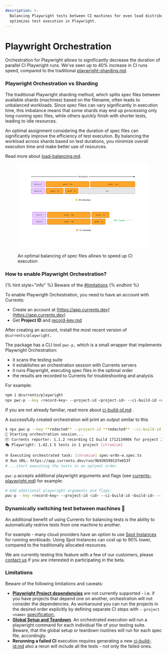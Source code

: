 ```yaml
---
description: >-
  Balancing Playwright tests between CI machines for even load distribution and
  optimizes test execution in Playwright.
---
```


# Playwright Orchestration

Orchestration for Playwright allows to significantly decrease the duration of parallel CI Playwright runs. We've seen up to  40% increase in CI runs speed, compared to the traditional [playwright-sharding.md](playwright-sharding.md "mention").

### Playwright Orchestration vs Sharding

The traditional Playwright sharding method, which splits spec files between available shards (machines) based on the filename, often leads to unbalanced workloads. Since spec files can vary significantly in execution time, this imbalance means that some shards may end up processing only long-running spec files, while others quickly finish with shorter tests, leading to idle resources.

An optimal assignment considering the duration of spec files can significantly improve the efficiency of test execution. By balancing the workload across shards based on test durations, you minimize overall execution time and make better use of resources.

Read more about [load-balancing.md](../load-balancing.md "mention").

<figure><img src="../../.gitbook/assets/pw-shard-fast-bg.png" alt=""><figcaption><p>An optimal balancing of spec files allows to speed up CI execution</p></figcaption></figure>

### How to enable Playwright Orchestration?

{% hint style="info" %}
Beware of the [#limitations](playwright-orchestration.md#limitations "mention")
{% endhint %}

To enable Playwrigth Orchestration, you need to have an account with Currents:

* Create an account at [https://app.currents.dev](https://app.currents.dev)
* Get **Project ID** and [record-key.md](../record-key.md "mention")

After creating an account, install the most recent version of `@currents/playwright.`&#x20;

The package has a CLI tool `pwc-p,` which is a small wrapper that implements Playwright Orchestration:

* it scans the testing suite
* it establishes an orchestration session with Currents servers
* it runs Playwright, executing spec files in the optimal order
* the results are recorded to Currents for troubleshooting and analysis

For example:

```bash
npm i @currents/playwright
npx pwc-p --key <record-key> --project-id <project-id> --ci-build-id <ci-build-id>
```

If you are not already familiar, read more about [ci-build-id.md](../ci-build-id.md "mention") .

A successfully created orchestration will print an output similar to this&#x20;

```bash
$ npx pwc-p --key **redacted** --project-id **redacted** --ci-build-id `date +%s`  -c ./or8n/playwright.config.ts
🚀 Starting orchestration session...
📦 Currents reporter: 1.1.2 recording CI build 1712134904 for project JJzd65, orchestration id 260264cfa16950ab4dc98d5c54333136
🎭 Playwright: 1.42.1 5 tests in 1 project [chromium]

🌐 Executing orchestrated task: [chromium] spec-or8n-e.spec.ts
🌐 Run URL: https://app.currents.dev/run/9b93659915fe653f
# ...start executing the tests in an optimal order.
```

`pwc-p` accepts additional playwright arguments and flags (see [currents-playwright.md](../../integration-with-playwright/currents-playwright.md "mention"))  for example:

```bash
# Add additional playwright arguments and flags:
pwc-p --key <record-key> --project-id <id> --ci-build-id <build-id> -- --workers 2 --timeout 10000
```

### Dynamically switching test between machines 🔬

An additional benefit of using Currents for balancing tests is the ability to automatically redrive tests from one machine to another.

For example - many cloud providers have an option to use [Spot Instances](https://aws.amazon.com/ec2/spot/) for running workloads. Using Spot Instances can cost up to 90% lower, compared to the traditionally allocated resources.

We are currently testing this feature with a few of our customers, please [contact us](mailto:support@currents.dev) if you are interested in participating in the beta.

### Limitations

Beware of the following limitations and caveats:

* [**Playwright Project dependencies**](https://playwright.dev/docs/test-projects#dependencies) are not currently supported - i.e. if you have projects that depend one on another, orchestration will not consider the dependencies. As workaround you can run the projects in the desired order explicitly by defining separate CI steps with `--project <name>` [specification.](https://playwright.dev/docs/test-projects#run-projects)&#x20;
* [**Global Setup and Teardown**](https://playwright.dev/docs/test-global-setup-teardown). An orchestrated execution will run a playwright command for each individual file of your testing suite. Beware, that the global setup or teardown routines will run for each spec file, accordingly.&#x20;
* **Rerunning a failed CI** execution requires generating a new [ci-build-id.md](../ci-build-id.md "mention") also a rerun will include all the tests - not only the failed ones.&#x20;

